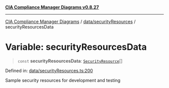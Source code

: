 [**CIA Compliance Manager Diagrams v0.8.27**](../../../README.md)

***

[CIA Compliance Manager Diagrams](../../../modules.md) / [data/securityResources](../README.md) / securityResourcesData

# Variable: securityResourcesData

> `const` **securityResourcesData**: [`SecurityResource`](../../../services/interfaces/SecurityResource.md)[]

Defined in: [data/securityResources.ts:200](https://github.com/Hack23/cia-compliance-manager/blob/26bb73ca86d23be8656cdd29d12202323a449310/src/data/securityResources.ts#L200)

Sample security resources for development and testing
